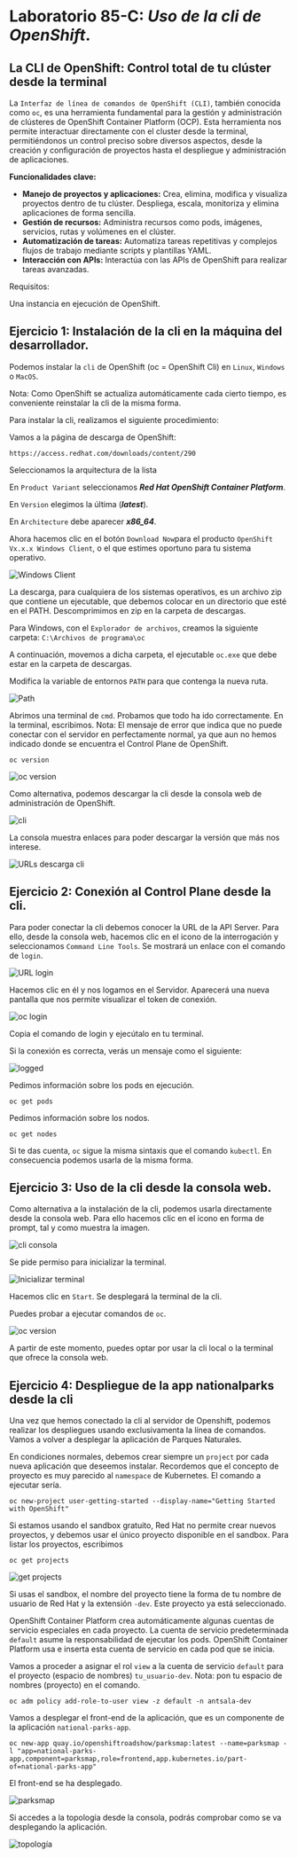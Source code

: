 # Laboratorio 85-C: ***Uso de la cli de OpenShift***.

## La CLI de OpenShift: Control total de tu clúster desde la terminal

La `Interfaz de línea de comandos de OpenShift (CLI)`, también conocida como `oc`, es una herramienta fundamental para la gestión y administración de clústeres de OpenShift Container Platform (OCP). Esta  herramienta nos permite interactuar directamente con el cluster desde la terminal, permitiéndonos un control preciso sobre diversos aspectos, desde la creación y configuración de proyectos hasta el despliegue y administración de aplicaciones.

**Funcionalidades clave:**

* **Manejo de proyectos y aplicaciones:** Crea, elimina, modifica y visualiza proyectos dentro de tu clúster. Despliega, escala, monitoriza y elimina aplicaciones de forma sencilla.
* **Gestión de recursos:** Administra recursos como pods, imágenes, servicios, rutas y volúmenes en el clúster.
* **Automatización de tareas:** Automatiza tareas repetitivas y complejos flujos de trabajo mediante scripts y plantillas YAML.
* **Interacción con APIs:** Interactúa con las APIs de OpenShift para realizar tareas avanzadas.

Requisitos:

Una instancia en ejecución de OpenShift.


## Ejercicio 1: Instalación de la cli en la máquina del desarrollador.

Podemos instalar la `cli` de OpenShift (oc = OpenShift Cli) en `Linux`, `Windows` o `MacOS`.

Nota: Como OpenShift se actualiza automáticamente cada cierto tiempo, es conveniente reinstalar la cli de la misma forma. 

Para instalar la cli, realizamos el siguiente procedimiento:

Vamos a la página de descarga de OpenShift:
```
https://access.redhat.com/downloads/content/290
```

Seleccionamos la arquitectura de la lista 

En `Product Variant` seleccionamos ***Red Hat OpenShift Container Platform***.

En `Version` elegimos la última (***latest***).

En `Architecture` debe aparecer ***x86_64***.

Ahora hacemos clic en el botón `Download Now`para el producto `OpenShift Vx.x.x Windows Client`, o el que estimes oportuno para tu sistema operativo.

![Windows Client](../img/202406040948.png)

La descarga, para cualquiera de los sistemas operativos, es un archivo zip que contiene un ejecutable, que debemos colocar en un directorio que esté en el PATH. Descomprimimos en zip en la carpeta de descargas.

Para Windows, con el `Explorador de archivos`, creamos la siguiente carpeta: `C:\Archivos de programa\oc`

A continuación, movemos a dicha carpeta, el ejecutable `oc.exe` que debe estar en la carpeta de descargas.

Modifica la variable de entornos `PATH` para que contenga la nueva ruta.

![Path](../img/202406040959.png)

Abrimos una terminal de `cmd`. Probamos que todo ha ido correctamente. En la terminal, escribimos.
Nota: El mensaje de error que indica que no puede conectar con el servidor en perfectamente normal, ya que aun no hemos indicado donde se encuentra el Control Plane de OpenShift.
```
oc version
```

![oc version](../img/202406041012.png)

Como alternativa, podemos descargar la cli desde la consola web de administración de OpenShift. 

![cli](../img/202406041022.png)

La consola muestra enlaces para poder descargar la versión que más nos interese.

![URLs descarga cli](../img/202406041024.png)

## Ejercicio 2: Conexión al Control Plane desde la cli.

Para poder conectar la cli debemos conocer la URL de la API Server. Para ello, desde la consola web, hacemos clic en el icono de la interrogación y seleccionamos `Command Line Tools`. Se mostrará un enlace con el comando de `login`.

![URL login](../img/202406041033.png)

Hacemos clic en él y nos logamos en el Servidor. Aparecerá una nueva pantalla que nos permite visualizar el token de conexión. 

![oc login](../img/202406041038.png)

Copia el comando de login y ejecútalo en tu terminal.

Si la conexión es correcta, verás un mensaje como el siguiente:

![logged](../img/202406041043.png)

Pedimos información sobre los pods en ejecución.
```
oc get pods
```

Pedimos información sobre los nodos.
```
oc get nodes
```

Si te das cuenta, `oc` sigue la misma sintaxis que el comando `kubectl`. En consecuencia podemos usarla de la misma forma.

## Ejercicio 3: Uso de la cli desde la consola web.

Como alternativa a la instalación de la cli, podemos usarla directamente desde la consola web. Para ello hacemos clic en el icono en forma de prompt, tal y como muestra la imagen.

![cli consola](../img/202406041053.png)

Se pide permiso para inicializar la terminal.

![Inicializar terminal](../img/202406041054.png)

Hacemos clic en `Start`. Se desplegará la terminal de la cli.

Puedes probar a ejecutar comandos de `oc`.

![oc version](../img/202406041056.png)

A partir de este momento, puedes optar por usar la cli local o la terminal que ofrece la consola web.

## Ejercicio 4: Despliegue de la app nationalparks desde la cli

Una vez que hemos conectado la cli al servidor de Openshift, podemos realizar los despliegues usando exclusivamenta la línea de comandos. Vamos a volver a desplegar la aplicación de Parques Naturales.

En condiciones normales, debemos crear siempre un `project` por cada nueva aplicación que deseemos instalar. Recordemos que el concepto de proyecto es muy parecido al `namespace` de Kubernetes. El comando a ejecutar sería.
```
oc new-project user-getting-started --display-name="Getting Started with OpenShift"
```

Si estamos usando el sandbox gratuito, Red Hat no permite crear nuevos proyectos, y debemos usar el único proyecto disponible en el sandbox. Para listar los proyectos, escribimos
```
oc get projects
```

![get projects](../img/202406041105.png)   

Si usas el sandbox, el nombre del proyecto tiene la forma de tu nombre de usuario de Red Hat y la extensión `-dev`. Este proyecto ya está seleccionado.

OpenShift Container Platform crea automáticamente algunas cuentas de servicio especiales en cada proyecto. La cuenta de servicio predeterminada `default` asume la responsabilidad de ejecutar los pods. OpenShift Container Platform usa e inserta esta cuenta de servicio en cada pod que se inicia.

Vamos a proceder a asignar el rol `view` a la cuenta de servicio `default` para el proyecto (espacio de nombres) `tu_usuario-dev`.
Nota: pon tu espacio de nombres (proyecto) en el comando.
```
oc adm policy add-role-to-user view -z default -n antsala-dev
```

Vamos a desplegar el front-end de la aplicación, que es un componente de la aplicación `national-parks-app`.
```
oc new-app quay.io/openshiftroadshow/parksmap:latest --name=parksmap -l "app=national-parks-app,component=parksmap,role=frontend,app.kubernetes.io/part-of=national-parks-app"
```

El front-end se ha desplegado.

![parksmap](../img/202406041118.png)   

Si accedes a la topología desde la consola, podrás comprobar como se va desplegando la aplicación.

![topología](../img/202406041135.png)   


